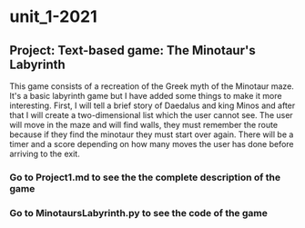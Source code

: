 # unit_1-2021
## Project: Text-based game: The Minotaur's Labyrinth

This game consists of a recreation of the Greek myth of the Minotaur maze. It's a basic labyrinth game but I have added some things to make it more interesting. First, I will tell a brief story of Daedalus and king Minos and after that I will create a two-dimensional list which the user cannot see. The user will move in the maze and will find walls, they must remember the route because if they find the minotaur they must start over again. There will be a timer and a score depending on how many moves the user has done before arriving to the exit. 


### Go to Project1.md to see the the complete description of the game
### Go to MinotaursLabyrinth.py to see the code of the game
